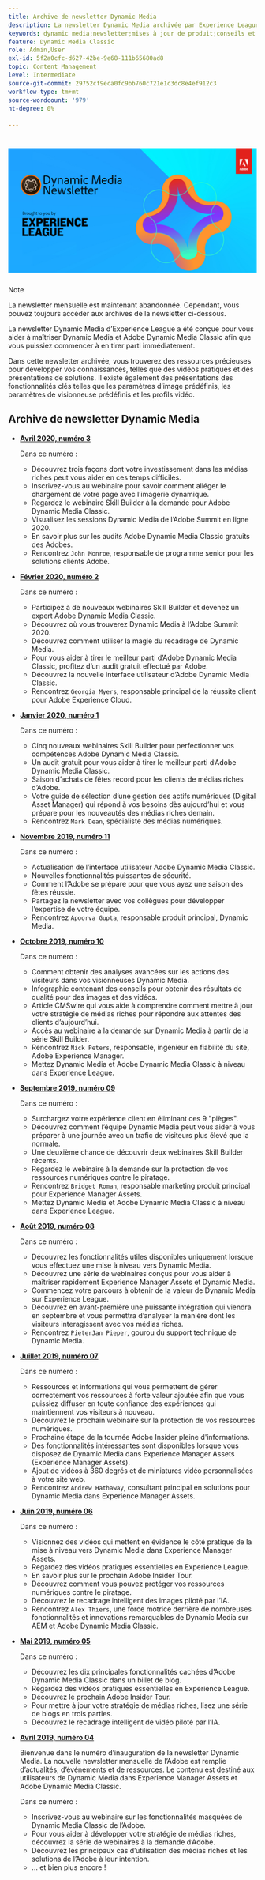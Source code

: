 ```yaml
---
title: Archive de newsletter Dynamic Media
description: La newsletter Dynamic Media archivée par Experience League était une newsletter mensuelle conçue pour vous aider à maîtriser Dynamic Media dans AEM et Dynamic Media Classic.
keywords: dynamic media;newsletter;mises à jour de produit;conseils et astuces;événements;succès client;blog;blogs;images;vidéos;fonctionnalités;fonctionnalités
feature: Dynamic Media Classic
role: Admin,User
exl-id: 5f2a0cfc-d627-42be-9e68-111b65680ad8
topic: Content Management
level: Intermediate
source-git-commit: 29752cf9eca0fc9bb760c721e1c3dc8e4ef912c3
workflow-type: tm+mt
source-wordcount: '979'
ht-degree: 0%

---
```



# ![Logo de la newsletter Dynamic Media](/help/using/assets/dynamic-media-newsletter-logo.png)

>[!NOTE]
>
>La newsletter mensuelle est maintenant abandonnée. Cependant, vous pouvez toujours accéder aux archives de la newsletter ci-dessous.

La newsletter Dynamic Media d’Experience League a été conçue pour vous aider à maîtriser Dynamic Media et Adobe Dynamic Media Classic afin que vous puissiez commencer à en tirer parti immédiatement.

Dans cette newsletter archivée, vous trouverez des ressources précieuses pour développer vos connaissances, telles que des vidéos pratiques et des présentations de solutions. Il existe également des présentations des fonctionnalités clés telles que les paramètres d’image prédéfinis, les paramètres de visionneuse prédéfinis et les profils vidéo.

<!-- microsite demo page https://experienceleague.adobe.com/tools/dynamic-media-demo/index.html?lang=fr -->

<!-- ## Get inspired. Stay informed.

[Sign up](https://www.adobe.com/subscription/dynamic-media-newsletter.html) to receive the Dynamic Media newsletter on a monthly basis in your inbox. -->

## Archive de newsletter Dynamic Media

<!-- * **[May 2020, Issue 4](https://expleague.azureedge.net/assets/aem/Experience-Insider-vol.31.html)**

    In this issue:

    * What business continuity means in uncertain times.
    * Key takeaways from the first all-digital Adobe Summit.
    * Must-watch Experience Manager breakout sessions.
    * Summit customer spotlight: Under Armour.
    * Never miss an Experience Insider webinar.
    * Public sector spotlight: The urgent need for digital enrollment.
    * Look what's new in Experience Manager Innovation.
    * Build your Experience Manager skills *live* with the Adobe pros.
    * Connect with the Adobe Experience Manager Community.
    * Fast-track your Adobe expertise with Adobe Experience League. -->

* **[Avril 2020, numéro 3](https://experienceleague.adobe.com/tools/dynamic-media-demo/newsletter/Dynamic_Media_Newsletter_04_2020_April.html?lang=fr)**

  Dans ce numéro :

   * Découvrez trois façons dont votre investissement dans les médias riches peut vous aider en ces temps difficiles.
   * Inscrivez-vous au webinaire pour savoir comment alléger le chargement de votre page avec l’imagerie dynamique.
   * Regardez le webinaire Skill Builder à la demande pour Adobe Dynamic Media Classic.
   * Visualisez les sessions Dynamic Media de l’Adobe Summit en ligne 2020.
   * En savoir plus sur les audits Adobe Dynamic Media Classic gratuits des Adobes.
   * Rencontrez `John Monroe`, responsable de programme senior pour les solutions clients Adobe.

* **[Février 2020, numéro 2](https://experienceleague.adobe.com/tools/dynamic-media-demo/newsletter/Dynamic_Media_Newsletter_02_2020_Feb.html?lang=fr)**

  Dans ce numéro :

   * Participez à de nouveaux webinaires Skill Builder et devenez un expert Adobe Dynamic Media Classic.
   * Découvrez où vous trouverez Dynamic Media à l’Adobe Summit 2020.
   * Découvrez comment utiliser la magie du recadrage de Dynamic Media.
   * Pour vous aider à tirer le meilleur parti d’Adobe Dynamic Media Classic, profitez d’un audit gratuit effectué par Adobe.
   * Découvrez la nouvelle interface utilisateur d’Adobe Dynamic Media Classic.
   * Rencontrez `Georgia Myers`, responsable principal de la réussite client pour Adobe Experience Cloud.

* **[Janvier 2020, numéro 1](https://experienceleague.adobe.com/tools/dynamic-media-demo/newsletter/Dynamic_Media_Newsletter_01_2020_Jan.html?lang=fr)**

  Dans ce numéro :

   * Cinq nouveaux webinaires Skill Builder pour perfectionner vos compétences Adobe Dynamic Media Classic.
   * Un audit gratuit pour vous aider à tirer le meilleur parti d’Adobe Dynamic Media Classic.
   * Saison d’achats de fêtes record pour les clients de médias riches d’Adobe.
   * Votre guide de sélection d’une gestion des actifs numériques (Digital Asset Manager) qui répond à vos besoins dès aujourd’hui et vous prépare pour les nouveautés des médias riches demain.
   * Rencontrez `Mark Dean`, spécialiste des médias numériques.

* **[Novembre 2019, numéro 11](https://experienceleague.adobe.com/tools/dynamic-media-demo/newsletter/Dynamic_Media_Newsletter_11_2019_Nov.html?lang=fr)**

  Dans ce numéro :

   * Actualisation de l’interface utilisateur Adobe Dynamic Media Classic.
   * Nouvelles fonctionnalités puissantes de sécurité.
   * Comment l’Adobe se prépare pour que vous ayez une saison des fêtes réussie.
   * Partagez la newsletter avec vos collègues pour développer l’expertise de votre équipe.
   * Rencontrez `Apoorva Gupta`, responsable produit principal, Dynamic Media.

* **[Octobre 2019, numéro 10](https://experienceleague.adobe.com/tools/dynamic-media-demo/newsletter/Dynamic_Media_Newsletter_10_2019_Oct.html?lang=fr)**

  Dans ce numéro :

   * Comment obtenir des analyses avancées sur les actions des visiteurs dans vos visionneuses Dynamic Media.
   * Infographie contenant des conseils pour obtenir des résultats de qualité pour des images et des vidéos.
   * Article CMSwire qui vous aide à comprendre comment mettre à jour votre stratégie de médias riches pour répondre aux attentes des clients d’aujourd’hui.
   * Accès au webinaire à la demande sur Dynamic Media à partir de la série Skill Builder.
   * Rencontrez `Nick Peters`, responsable, ingénieur en fiabilité du site, Adobe Experience Manager.
   * Mettez Dynamic Media et Adobe Dynamic Media Classic à niveau dans Experience League.

* **[Septembre 2019, numéro 09](https://experienceleague.adobe.com/tools/dynamic-media-demo/newsletter/Dynamic_Media_Newsletter_09_2019_Sept.html?lang=fr)**

  Dans ce numéro :

   * Surchargez votre expérience client en éliminant ces 9 &quot;pièges&quot;.
   * Découvrez comment l’équipe Dynamic Media peut vous aider à vous préparer à une journée avec un trafic de visiteurs plus élevé que la normale.
   * Une deuxième chance de découvrir deux webinaires Skill Builder récents.
   * Regardez le webinaire à la demande sur la protection de vos ressources numériques contre le piratage.
   * Rencontrez `Bridget Roman`, responsable marketing produit principal pour Experience Manager Assets.
   * Mettez Dynamic Media et Adobe Dynamic Media Classic à niveau dans Experience League.

* **[Août 2019, numéro 08](https://experienceleague.adobe.com/tools/dynamic-media-demo/newsletter/Dynamic_Media_Newsletter_08_2019_Aug.html?lang=fr)**

  Dans ce numéro :

   * Découvrez les fonctionnalités utiles disponibles uniquement lorsque vous effectuez une mise à niveau vers Dynamic Media.
   * Découvrez une série de webinaires conçus pour vous aider à maîtriser rapidement Experience Manager Assets et Dynamic Media.
   * Commencez votre parcours à obtenir de la valeur de Dynamic Media sur Experience League.
   * Découvrez en avant-première une puissante intégration qui viendra en septembre et vous permettra d’analyser la manière dont les visiteurs interagissent avec vos médias riches.
   * Rencontrez `PieterJan Pieper`, gourou du support technique de Dynamic Media.

* **[Juillet 2019, numéro 07](https://experienceleague.adobe.com/tools/dynamic-media-demo/newsletter/Dynamic_Media_Newsletter_07_2019_July.html?lang=fr)**

  Dans ce numéro :

   * Ressources et informations qui vous permettent de gérer correctement vos ressources à forte valeur ajoutée afin que vous puissiez diffuser en toute confiance des expériences qui maintiennent vos visiteurs à nouveau.
   * Découvrez le prochain webinaire sur la protection de vos ressources numériques.
   * Prochaine étape de la tournée Adobe Insider pleine d&#39;informations.
   * Des fonctionnalités intéressantes sont disponibles lorsque vous disposez de Dynamic Media dans Experience Manager Assets (Experience Manager Assets).
   * Ajout de vidéos à 360 degrés et de miniatures vidéo personnalisées à votre site web.
   * Rencontrez `Andrew Hathaway`, consultant principal en solutions pour Dynamic Media dans Experience Manager Assets.

* **[Juin 2019, numéro 06](https://experienceleague.adobe.com/tools/dynamic-media-demo/newsletter/Dynamic_Media_Newsletter_06_2019_June.html?lang=fr)**

  Dans ce numéro :

   * Visionnez des vidéos qui mettent en évidence le côté pratique de la mise à niveau vers Dynamic Media dans Experience Manager Assets.
   * Regardez des vidéos pratiques essentielles en Experience League.
   * En savoir plus sur le prochain Adobe Insider Tour.
   * Découvrez comment vous pouvez protéger vos ressources numériques contre le piratage.
   * Découvrez le recadrage intelligent des images piloté par l’IA.
   * Rencontrez `Alex Thiers`, une force motrice derrière de nombreuses fonctionnalités et innovations remarquables de Dynamic Media sur AEM et Adobe Dynamic Media Classic.

* **[Mai 2019, numéro 05](https://experienceleague.adobe.com/tools/dynamic-media-demo/newsletter/Dynamic_Media_Newsletter_05_2019_May.html?lang=fr)**

  Dans ce numéro :

   * Découvrez les dix principales fonctionnalités cachées d’Adobe Dynamic Media Classic dans un billet de blog.
   * Regardez des vidéos pratiques essentielles en Experience League.
   * Découvrez le prochain Adobe Insider Tour.
   * Pour mettre à jour votre stratégie de médias riches, lisez une série de blogs en trois parties.
   * Découvrez le recadrage intelligent de vidéo piloté par l’IA.

* **[Avril 2019, numéro 04](https://experienceleague.adobe.com/tools/dynamic-media-demo/newsletter/Dynamic_Media_Newsletter_04_2019_April.html?lang=fr)**

  Bienvenue dans le numéro d’inauguration de la newsletter Dynamic Media. La nouvelle newsletter mensuelle de l’Adobe est remplie d’actualités, d’événements et de ressources. Le contenu est destiné aux utilisateurs de Dynamic Media dans Experience Manager Assets et Adobe Dynamic Media Classic.

  Dans ce numéro :

   * Inscrivez-vous au webinaire sur les fonctionnalités masquées de Dynamic Media Classic de l’Adobe.
   * Pour vous aider à développer votre stratégie de médias riches, découvrez la série de webinaires à la demande d’Adobe.
   * Découvrez les principaux cas d’utilisation des médias riches et les solutions de l’Adobe à leur intention.
   * ... et bien plus encore !

